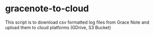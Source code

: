 # gracenote-to-cloud
This script is to download csv formatted log files from Grace Note and upload them to cloud platforms (GDrive, S3 Bucket)
